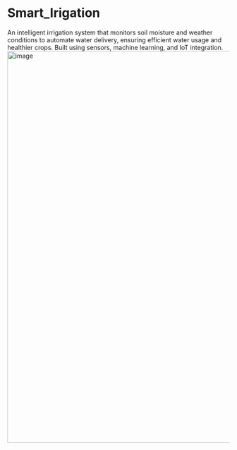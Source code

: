 # Smart_Irigation
An intelligent irrigation system that monitors soil moisture and weather conditions to automate water delivery, ensuring efficient water usage and healthier crops. Built using sensors, machine learning, and IoT integration.
 <img width="544" height="890" alt="image" src="https://github.com/user-attachments/assets/d9e011ff-151b-4f31-b3a2-c12533ad5719" />
